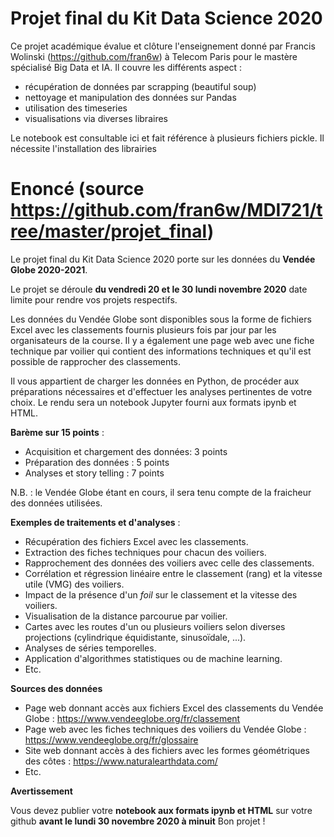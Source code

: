 # Projet final du Kit Data Science 2020

Ce projet académique évalue et clôture l'enseignement donné par Francis Wolinski (https://github.com/fran6w) à Telecom Paris pour le mastère spécialisé Big Data et IA. Il couvre les différents aspect :

* récupération de données par scrapping (beautiful soup)
* nettoyage et manipulation des données sur Pandas
* utilisation des timeseries
* visualisations via diverses libraires

Le notebook est consultable ici et fait référence à plusieurs fichiers pickle. Il nécessite l'installation des librairies

# Enoncé (source https://github.com/fran6w/MDI721/tree/master/projet_final)
Le projet final du Kit Data Science 2020 porte sur les données du **Vendée Globe 2020-2021**.

Le projet se déroule **du vendredi 20 et le 30 lundi novembre 2020** date limite pour rendre vos projets respectifs.

Les données du Vendée Globe sont disponibles sous la forme de fichiers Excel avec les classements fournis plusieurs fois par jour par les organisateurs de la course. Il y a également une page web avec une fiche technique par voilier qui contient des informations techniques et qu'il est possible de rapprocher des classements.

Il vous appartient de charger les données en Python, de procéder aux préparations nécessaires et d'effectuer les analyses pertinentes de votre choix. Le rendu sera un notebook Jupyter fourni aux formats ipynb et HTML.

**Barème sur 15 points** :

- Acquisition et chargement des données: 3 points
- Préparation des données : 5 points
- Analyses et story telling : 7 points

N.B. : le Vendée Globe étant en cours, il sera tenu compte de la fraicheur des données utilisées.

**Exemples de traitements et d'analyses** :

- Récupération des fichiers Excel avec les classements.
- Extraction des fiches techniques pour chacun des voiliers.
- Rapprochement des données des voiliers avec celle des classements.
- Corrélation et régression linéaire entre le classement (rang) et la vitesse utile (VMG) des voiliers.
- Impact de la présence d'un *foil* sur le classement et la vitesse des voiliers.
- Visualisation de la distance parcourue par voilier.
- Cartes avec les routes d'un ou plusieurs voiliers selon diverses projections (cylindrique équidistante, sinusoïdale, ...).
- Analyses de séries temporelles.
- Application d'algorithmes statistiques ou de machine learning.
- Etc.

**Sources des données**

- Page web donnant accès aux fichiers Excel des classements du Vendée Globe : https://www.vendeeglobe.org/fr/classement
- Page web avec les fiches techniques des voiliers du Vendée Globe : https://www.vendeeglobe.org/fr/glossaire
- Site web donnant accès à des fichiers avec les formes géométriques des côtes : https://www.naturalearthdata.com/
- Etc.

**Avertissement**

Vous devez publier votre **notebook aux formats ipynb et HTML** sur votre github **avant le lundi 30 novembre 2020 à minuit** 
Bon projet !
